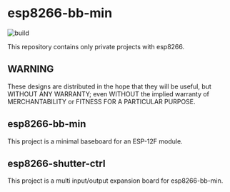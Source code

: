 # esp8266-bb-min

![build](https://github.com/domi3006/esp8266-bb-min/workflows/build/badge.svg?branch=master)

This repository contains only private projects with esp8266.

## WARNING

These designs are distributed in the hope that they will be useful, but WITHOUT ANY WARRANTY; even WITHOUT the implied warranty of MERCHANTABILITY or FITNESS FOR A PARTICULAR PURPOSE.

## esp8266-bb-min

This project is a minimal baseboard for an ESP-12F module.

## esp8266-shutter-ctrl

This project is a multi input/output expansion board for esp8266-bb-min.
